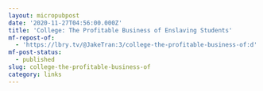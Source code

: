 ```yaml
---
layout: micropubpost
date: '2020-11-27T04:56:00.000Z'
title: 'College: The Profitable Business of Enslaving Students'
mf-repost-of:
  - 'https://lbry.tv/@JakeTran:3/college-the-profitable-business-of:d'
mf-post-status:
  - published
slug: college-the-profitable-business-of
category: links
---
```


